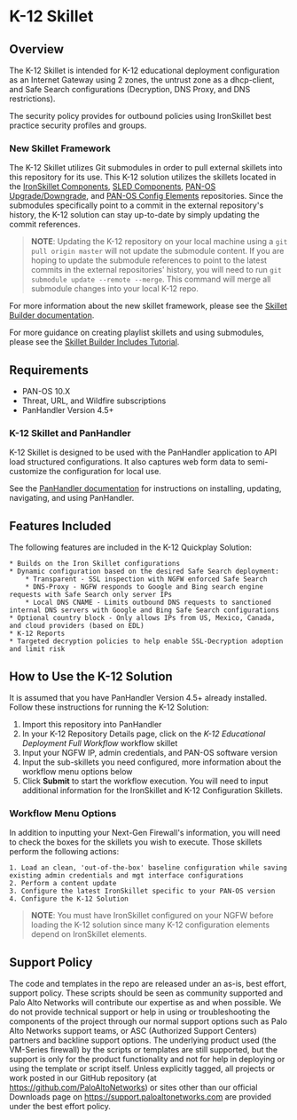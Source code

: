 # K-12 Skillet

## Overview

The K-12 Skillet is intended for K-12 educational deployment configuration as an Internet Gateway
using 2 zones, the untrust zone as a dhcp-client, and Safe Search configurations (Decryption, DNS Proxy, and DNS restrictions).

The security policy provides for outbound policies using IronSkillet best practice security profiles and groups.

### New Skillet Framework 

The K-12 Skillet utilizes Git submodules in order to pull external skillets into this repository for its use. This 
K-12 solution utilizes the skillets located in the [IronSkillet Components](https://github.com/PaloAltoNetworks/ironskillet-components), 
[SLED Components](https://github.com/annabarone/SLED-components), [PAN-OS Upgrade/Downgrade](https://gitlab.com/panw-gse/tech-library/deploy/panos-ansible-upgrade-downgrade),
and [PAN-OS Config Elements](https://gitlab.com/panw-gse/tech-library/configure/panos-config-elements) repositories. Since 
the submodules specifically point to a commit in the external repository's history, the K-12 solution 
can stay up-to-date by simply updating the commit references. 

> **NOTE**: Updating the K-12 repository on your local machine using a `git pull origin master` will not update the 
> submodule content. If you are hoping to update the submodule references to point to the latest commits in the external
> repositories' history, you will need to run `git submodule update --remote --merge`. This command will merge all submodule
> changes into your local K-12 repo.

For more information about the new skillet framework, please see the [Skillet Builder documentation](https://skilletbuilder.readthedocs.io/en/latest/index.html).

For more guidance on creating playlist skillets and using submodules, please see the [Skillet Builder Includes Tutorial](https://skilletbuilder.readthedocs.io/en/latest/index.html).

## Requirements

* PAN-OS 10.X
* Threat, URL, and Wildfire subscriptions
* PanHandler Version 4.5+

### K-12 Skillet and PanHandler

K-12 Skillet is designed to be used with the PanHandler application to API
load structured configurations. It also captures web form data to semi-customize
the configuration for local use.

See the [PanHandler documentation](https://panhandler.readthedocs.io) for instructions on installing,
updating, navigating, and using PanHandler.


## Features Included

The following features are included in the K-12 Quickplay Solution:

    * Builds on the Iron Skillet configurations
    * Dynamic configuration based on the desired Safe Search deployment:
        * Transparent - SSL inspection with NGFW enforced Safe Search
        * DNS-Proxy - NGFW responds to Google and Bing search engine requests with Safe Search only server IPs
        * Local DNS CNAME - Limits outbound DNS requests to sanctioned internal DNS servers with Google and Bing Safe Search configurations
    * Optional country block - Only allows IPs from US, Mexico, Canada, and cloud providers (based on EDL)
    * K-12 Reports
    * Targeted decryption policies to help enable SSL-Decryption adoption and limit risk


## How to Use the K-12 Solution

It is assumed that you have PanHandler Version 4.5+ already installed. Follow these instructions for running 
the K-12 Solution:

  1. Import this repository into PanHandler
  2. In your K-12 Repository Details page, click on the *K-12 Educational Deployment Full Workflow* workflow skillet
  3. Input your NGFW IP, admin credentials, and PAN-OS software version
  4. Input the sub-skillets you need configured, more information about the workflow menu options below
  5. Click **Submit** to start the workflow execution. You will need to input additional information for the 
      IronSkillet and K-12 Configuration Skillets.

### Workflow Menu Options

In addition to inputting your Next-Gen Firewall's information, you will need to check the boxes for 
the skillets you wish to execute. Those skillets perform the following actions: 

    1. Load an clean, 'out-of-the-box' baseline configuration while saving existing admin credentials and mgt interface configurations
    2. Perform a content update
    3. Configure the latest IronSkillet specific to your PAN-OS version
    4. Configure the K-12 Solution

> **NOTE**: You must have IronSkillet configured on your NGFW before loading the K-12 solution since many K-12 
> configuration elements depend on IronSkillet elements. 


## Support Policy
The code and templates in the repo are released under an as-is, best effort, support policy.
These scripts should be seen as community supported and Palo Alto Networks will contribute
our expertise as and when possible. We do not provide technical support or help in using
or troubleshooting the components of the project through our normal support options
such as Palo Alto Networks support teams, or ASC (Authorized Support Centers) partners
and backline support options. The underlying product used (the VM-Series firewall)
by the scripts or templates are still supported, but the support is only for the
product functionality and not for help in deploying or using the template or script itself.
Unless explicitly tagged, all projects or work posted in our GitHub repository
(at https://github.com/PaloAltoNetworks) or sites other than our official Downloads page
on https://support.paloaltonetworks.com are provided under the best effort policy.
